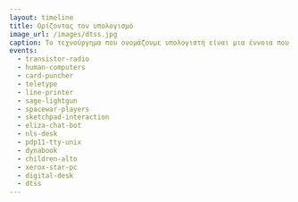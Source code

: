 ```yaml
---
layout: timeline 
title: Ορίζοντας τον υπολογισμό 
image_url: /images/dtss.jpg
caption: Το τεχνούργημα που ονομάζουμε υπολογιστή είναι μια έννοια που ποτέ δεν σήμαινε το ίδιο πράγμα, ενώ η σύγχρονη χρήση της απομακρύνεται συνέχεια από το αρχικό νόημα. Από την πλευρά του χρήστη, οι πρώτοι μεγάλοι κεντρικοί ηλεκτρονικοί υπολογιστές, πράγματι έκαναν για λογαρισμό των χρηστών του υπολογισμούς, όπως τροχιές, και πίνακες λογαρίθμων. Αν και ο υπολογισμός παραμένει μια διαχρονική ανάγκη, στην πράξη οι περισσότερες και ίσως οι σημαντικότες χρήσεις των διαδραστικών συστημάτων δεν έχουν να κάνουν με τον υπολογισμό.
events:
  - transistor-radio
  - human-computers
  - card-puncher
  - teletype
  - line-printer
  - sage-lightgun
  - spacewar-players
  - sketchpad-interaction
  - eliza-chat-bot
  - nls-desk
  - pdp11-tty-unix
  - dynabook
  - children-alto
  - xerox-star-pc
  - digital-desk
  - dtss
---
```

